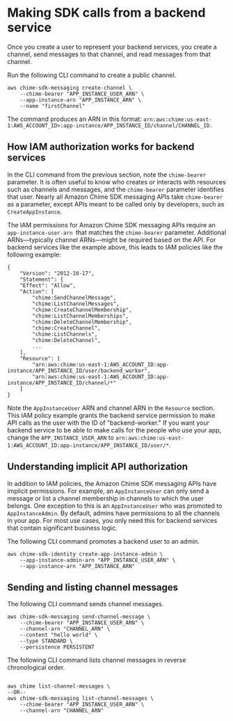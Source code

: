 # Making SDK calls from a backend service<a name="call-from-backend"></a>

Once you create a user to represent your backend services, you create a channel, send messages to that channel, and read messages from that channel\.

Run the following CLI command to create a public channel\.

```
aws chime-sdk-messaging create-channel \
    --chime-bearer "APP_INSTANCE_USER_ARN" \
    --app-instance-arn "APP_INSTANCE_ARN" \
    --name "firstChannel"
```

The command produces an ARN in this format: `arn:aws:chime:us-east-1:AWS_ACCOUNT_ID>:app-instance/APP_INSTANCE_ID/channel/CHANNEL_ID.`

## How IAM authorization works for backend services<a name="how-iam-works"></a>

In the CLI command from the previous section, note the `chime-bearer` parameter\. It is often useful to know who creates or interacts with resources such as channels and messages, and the `chime-bearer` parameter identifies that user\. Nearly all Amazon Chime SDK messaging APIs take `chime-bearer` as a parameter, except APIs meant to be called only by developers, such as `CreateAppInstance`\.

The IAM permissions for Amazon Chime SDK messaging APIs require an `app-instance-user-arn `that matches the `chime-bearer` parameter\. Additional ARNs—typically channel ARNs—might be required based on the API\. For backend services like the example above, this leads to IAM policies like the following example:

```
{
    "Version": "2012-10-17",
    "Statement": {
    "Effect": "Allow",
    "Action": [
        "chime:SendChannelMessage",
        "chime:ListChannelMessages",
        "chime:CreateChannelMembership",
        "chime:ListChannelMemberships",
        "chime:DeleteChannelMembership",
        "chime:CreateChannel",
        "chime:ListChannels",
        "chime:DeleteChannel",
        ... 
    ],
    "Resource": [
        "arn:aws:chime:us-east-1:AWS_ACCOUNT_ID:app-instance/APP_INSTANCE_ID/user/backend_worker",
        "arn:aws:chime:us-east-1:AWS_ACCOUNT_ID:app-instance/APP_INSTANCE_ID/channel/*"
    ]
}
```

Note the `AppInstanceUser` ARN and channel ARN in the `Resource` section\. This IAM policy example grants the backend service permission to make API calls as the user with the ID of "backend\-worker\." If you want your backend service to be able to make calls for the people who use your app, change the `APP_INSTANCE_USER_ARN` to `arn:aws:chime:us-east-1:AWS_ACCOUNT_ID:app-instance/APP_INSTANCE_ID/user/*`\.

## Understanding implicit API authorization<a name="api-implicit-auth"></a>

In addition to IAM policies, the Amazon Chime SDK messaging APIs have implicit permissions\. For example, an `AppInstanceUser` can only send a message or list a channel membership in channels to which the user belongs\. One exception to this is an `AppInstanceUser` who was promoted to `AppInstanceAdmin`\. By default, admins have permissions to all the channels in your app\. For most use cases, you only need this for backend services that contain significant business logic\.

The following CLI command promotes a backend user to an admin\.

```
aws chime-sdk-identity create-app-instance-admin \
    --app-instance-admin-arn "APP_INSTANCE_USER_ARN" \
    --app-instance-arn "APP_INSTANCE_ARN"
```

## Sending and listing channel messages<a name="send-list-msgs"></a>

The following CLI command sends channel messages\.

```
aws chime-sdk-messaging send-channel-message \
    --chime-bearer "APP_INSTANCE_USER_ARN" \
    --channel-arn "CHANNEL_ARN" \
    --content "hello world" \
    --type STANDARD \
    --persistence PERSISTENT
```

The following CLI command lists channel messages in reverse chronological order\.

```

aws chime list-channel-messages \
--OR--
aws chime-sdk-messaging list-channel-messages \
    --chime-bearer "APP_INSTANCE_USER_ARN" \
    --channel-arn "CHANNEL_ARN"
```
